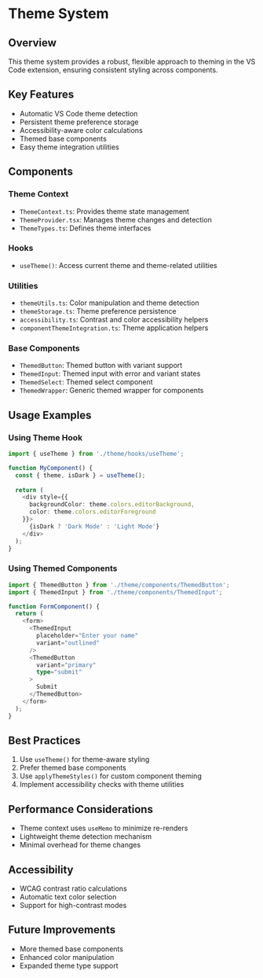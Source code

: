 # Theme System

## Overview
This theme system provides a robust, flexible approach to theming in the VS Code extension, ensuring consistent styling across components.

## Key Features
- Automatic VS Code theme detection
- Persistent theme preference storage
- Accessibility-aware color calculations
- Themed base components
- Easy theme integration utilities

## Components

### Theme Context
- `ThemeContext.ts`: Provides theme state management
- `ThemeProvider.tsx`: Manages theme changes and detection
- `ThemeTypes.ts`: Defines theme interfaces

### Hooks
- `useTheme()`: Access current theme and theme-related utilities

### Utilities
- `themeUtils.ts`: Color manipulation and theme detection
- `themeStorage.ts`: Theme preference persistence
- `accessibility.ts`: Contrast and color accessibility helpers
- `componentThemeIntegration.ts`: Theme application helpers

### Base Components
- `ThemedButton`: Themed button with variant support
- `ThemedInput`: Themed input with error and variant states
- `ThemedSelect`: Themed select component
- `ThemedWrapper`: Generic themed wrapper for components

## Usage Examples

### Using Theme Hook
```typescript
import { useTheme } from './theme/hooks/useTheme';

function MyComponent() {
  const { theme, isDark } = useTheme();
  
  return (
    <div style={{ 
      backgroundColor: theme.colors.editorBackground,
      color: theme.colors.editorForeground 
    }}>
      {isDark ? 'Dark Mode' : 'Light Mode'}
    </div>
  );
}
```

### Using Themed Components
```typescript
import { ThemedButton } from './theme/components/ThemedButton';
import { ThemedInput } from './theme/components/ThemedInput';

function FormComponent() {
  return (
    <form>
      <ThemedInput 
        placeholder="Enter your name"
        variant="outlined"
      />
      <ThemedButton 
        variant="primary"
        type="submit"
      >
        Submit
      </ThemedButton>
    </form>
  );
}
```

## Best Practices
1. Use `useTheme()` for theme-aware styling
2. Prefer themed base components
3. Use `applyThemeStyles()` for custom component theming
4. Implement accessibility checks with theme utilities

## Performance Considerations
- Theme context uses `useMemo` to minimize re-renders
- Lightweight theme detection mechanism
- Minimal overhead for theme changes

## Accessibility
- WCAG contrast ratio calculations
- Automatic text color selection
- Support for high-contrast modes

## Future Improvements
- More themed base components
- Enhanced color manipulation
- Expanded theme type support
